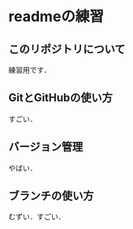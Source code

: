 # readmeの練習

## このリポジトリについて

練習用です．

## GitとGitHubの使い方

すごい．

## バージョン管理

やばい．

## ブランチの使い方

むずい．すごい．